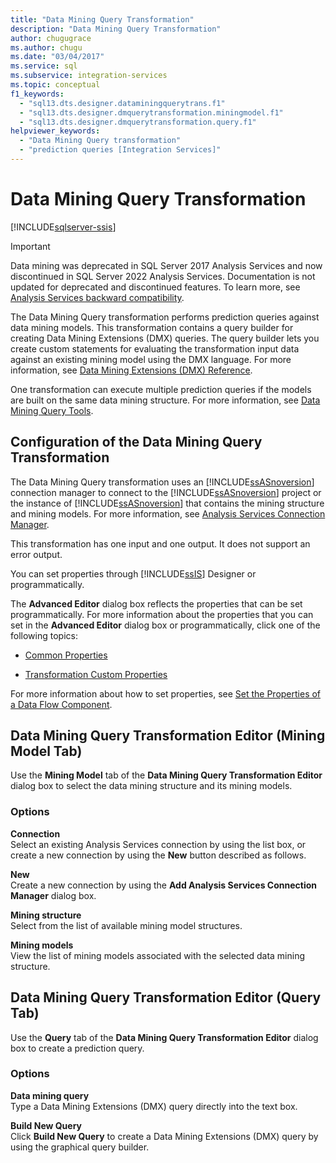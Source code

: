 ```yaml
---
title: "Data Mining Query Transformation"
description: "Data Mining Query Transformation"
author: chugugrace
ms.author: chugu
ms.date: "03/04/2017"
ms.service: sql
ms.subservice: integration-services
ms.topic: conceptual
f1_keywords:
  - "sql13.dts.designer.dataminingquerytrans.f1"
  - "sql13.dts.designer.dmquerytransformation.miningmodel.f1"
  - "sql13.dts.designer.dmquerytransformation.query.f1"
helpviewer_keywords:
  - "Data Mining Query transformation"
  - "prediction queries [Integration Services]"
---
```

# Data Mining Query Transformation

[!INCLUDE[sqlserver-ssis](../../../includes/applies-to-version/sqlserver-ssis.md)]

> [!IMPORTANT]
> Data mining was deprecated in SQL Server 2017 Analysis Services and now discontinued in SQL Server 2022 Analysis Services. Documentation is not updated for deprecated and discontinued features. To learn more, see [Analysis Services backward compatibility](/analysis-services/analysis-services-backward-compatibility).

  The Data Mining Query transformation performs prediction queries against data mining models. This transformation contains a query builder for creating Data Mining Extensions (DMX) queries. The query builder lets you create custom statements for evaluating the transformation input data against an existing mining model using the DMX language. For more information, see [Data Mining Extensions &#40;DMX&#41; Reference](../../../dmx/data-mining-extensions-dmx-reference.md).  
  
 One transformation can execute multiple prediction queries if the models are built on the same data mining structure. For more information, see [Data Mining Query Tools](/analysis-services/data-mining/data-mining-query-tools).  
  
## Configuration of the Data Mining Query Transformation  
 The Data Mining Query transformation uses an [!INCLUDE[ssASnoversion](../../../includes/ssasnoversion-md.md)] connection manager to connect to the [!INCLUDE[ssASnoversion](../../../includes/ssasnoversion-md.md)] project or the instance of [!INCLUDE[ssASnoversion](../../../includes/ssasnoversion-md.md)] that contains the mining structure and mining models. For more information, see [Analysis Services Connection Manager](../../../integration-services/connection-manager/analysis-services-connection-manager.md).  
  
 This transformation has one input and one output. It does not support an error output.  
  
 You can set properties through [!INCLUDE[ssIS](../../../includes/ssis-md.md)] Designer or programmatically.  
  
 The **Advanced Editor** dialog box reflects the properties that can be set programmatically. For more information about the properties that you can set in the **Advanced Editor** dialog box or programmatically, click one of the following topics:  
  
-   [Common Properties](../set-the-properties-of-a-data-flow-component.md)  
  
-   [Transformation Custom Properties](../../../integration-services/data-flow/transformations/transformation-custom-properties.md)  
  
 For more information about how to set properties, see [Set the Properties of a Data Flow Component](../../../integration-services/data-flow/set-the-properties-of-a-data-flow-component.md).  
  
## Data Mining Query Transformation Editor (Mining Model Tab)
  Use the **Mining Model** tab of the **Data Mining Query Transformation Editor** dialog box to select the data mining structure and its mining models.  
  
### Options  
 **Connection**  
 Select an existing Analysis Services connection by using the list box, or create a new connection by using the **New** button described as follows.  
  
 **New**  
 Create a new connection by using the **Add Analysis Services Connection Manager** dialog box.  
  
 **Mining structure**  
 Select from the list of available mining model structures.  
  
 **Mining models**  
 View the list of mining models associated with the selected data mining structure.  
  
## Data Mining Query Transformation Editor (Query Tab)
  Use the **Query** tab of the **Data Mining Query Transformation Editor** dialog box to create a prediction query.  
  
### Options  
 **Data mining query**  
 Type a Data Mining Extensions (DMX) query directly into the text box.  
  
 **Build New Query**  
 Click **Build New Query** to create a Data Mining Extensions (DMX) query by using the graphical query builder.  
